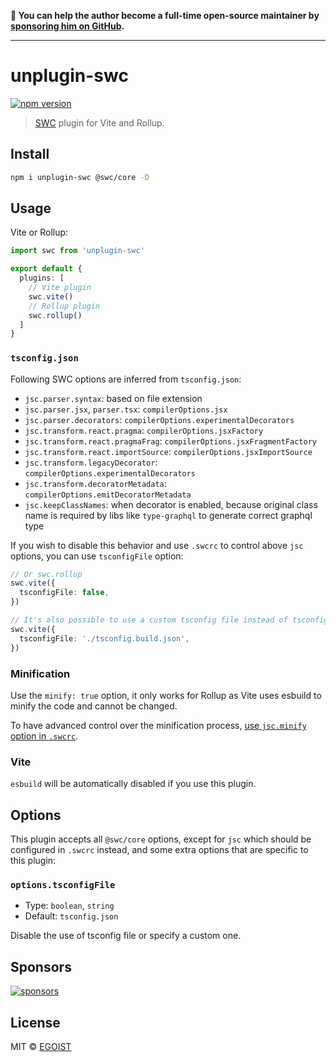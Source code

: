 **💛 You can help the author become a full-time open-source maintainer by [sponsoring him on GitHub](https://github.com/sponsors/egoist).**

---

# unplugin-swc

[![npm version](https://badgen.net/npm/v/unplugin-swc)](https://npm.im/unplugin-swc)

> [SWC](https://swc.rs/) plugin for Vite and Rollup.

## Install

```bash
npm i unplugin-swc @swc/core -D
```

## Usage

Vite or Rollup:

```ts
import swc from 'unplugin-swc'

export default {
  plugins: [
    // Vite plugin
    swc.vite()
    // Rollup plugin
    swc.rollup()
  ]
}
```

### `tsconfig.json`

Following SWC options are inferred from `tsconfig.json`:

- `jsc.parser.syntax`: based on file extension
- `jsc.parser.jsx`, `parser.tsx`: `compilerOptions.jsx`
- `jsc.parser.decorators`: `compilerOptions.experimentalDecorators`
- `jsc.transform.react.pragma`: `compilerOptions.jsxFactory`
- `jsc.transform.react.pragmaFrag`: `compilerOptions.jsxFragmentFactory`
- `jsc.transform.react.importSource`: `compilerOptions.jsxImportSource`
- `jsc.transform.legacyDecorator`: `compilerOptions.experimentalDecorators`
- `jsc.transform.decoratorMetadata`: `compilerOptions.emitDecoratorMetadata`
- `jsc.keepClassNames`: when decorator is enabled, because original class name is required by libs like `type-graphql` to generate correct graphql type

If you wish to disable this behavior and use `.swcrc` to control above `jsc` options, you can use `tsconfigFile` option:

```ts
// Or swc.rollup
swc.vite({
  tsconfigFile: false,
})

// It's also possible to use a custom tsconfig file instead of tsconfig.json
swc.vite({
  tsconfigFile: './tsconfig.build.json',
})
```

### Minification

Use the `minify: true` option, it only works for Rollup as Vite uses esbuild to minify the code and cannot be changed.

To have advanced control over the minification process, [use `jsc.minify` option in `.swcrc`](https://swc.rs/docs/configuration/minification).

### Vite

`esbuild` will be automatically disabled if you use this plugin.

## Options

This plugin accepts all `@swc/core` options, except for `jsc` which should be configured in `.swcrc` instead, and some extra options that are specific to this plugin:

### `options.tsconfigFile`

- Type: `boolean`, `string`
- Default: `tsconfig.json`

Disable the use of tsconfig file or specify a custom one.

## Sponsors

[![sponsors](https://sponsors-images.egoist.sh/sponsors.svg)](https://github.com/sponsors/egoist)

## License

MIT &copy; [EGOIST](https://github.com/sponsors/egoist)
